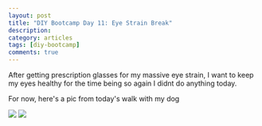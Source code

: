 ```yaml
---
layout: post
title: "DIY Bootcamp Day 11: Eye Strain Break"
description: 
category: articles
tags: [diy-bootcamp]
comments: true
---
```


After getting prescription glasses for my massive eye strain, I want to keep my eyes healthy for the time being so again I didnt do anything today.

For now, here's a pic from today's walk with my dog

<!-- more -->

<img src="https://lh3.googleusercontent.com/pw/ACtC-3dFmR1_wxvj6TkyvQtVNCeq1eGIBMNZ9x8b-zf4_KgP9lFOMyR8qh6BzvfAzVoLrzEbPTBY45xJ3bZYEmb_Klq2NNYJUkbbllNhVPfpb6Jt7Wcgqsif8bm4txHX2h-e7kf4MBWEika7Kyy-LyCCzQL3=w1856-h1392-no?authuser=0">

<img src="https://lh3.googleusercontent.com/pw/ACtC-3fefmEbENnzyiJbgDdTPVlcpmAstJE6hmYhwc5_ZhS9BzzEMNgYL6be5gDpOfs9nXZNMZ09eeELhxHPmU7GoEF2WOWXFIwL8Uma5JMW_ihoGMmIWvmlSIsjujXmt9if7cMeyJVmO-dM_1nRt4V_U_Gw=w1856-h1392-no?authuser=0">
